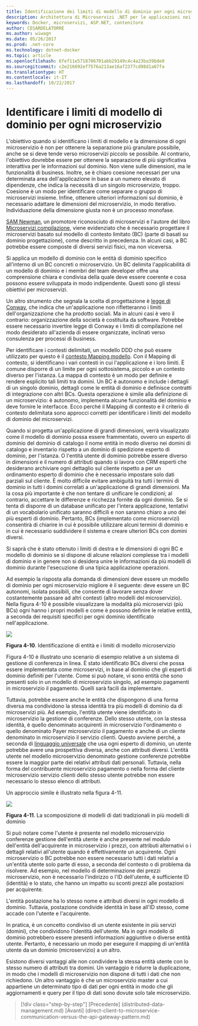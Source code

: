 ```yaml
---
title: Identificazione dei limiti di modello di dominio per ogni microservizio
description: Architettura di Microservizi .NET per le applicazioni nei contenitori .NET | Identificazione dei limiti di modello di dominio per ogni microservizio
keywords: Docker, microservizi, ASP.NET, contenitore
author: CESARDELATORRE
ms.author: wiwagn
ms.date: 05/26/2017
ms.prod: .net-core
ms.technology: dotnet-docker
ms.topic: article
ms.openlocfilehash: 6fef11e5718706701abb29149c4c4a23ba39bde0
ms.sourcegitcommit: c2e216692ef7576a213ae16af2377cd98d1a67fa
ms.translationtype: HT
ms.contentlocale: it-IT
ms.lasthandoff: 10/22/2017
---
```

# <a name="identify-domain-model-boundaries-for-each-microservice"></a>Identificare i limiti di modello di dominio per ogni microservizio

L'obiettivo quando si identificano i limiti di modello e la dimensione di ogni microservizio è non per ottenere la separazione più granulare possibile, anche se si deve tende verso microservizi piccolo se possibile. Al contrario, l'obiettivo dovrebbe essere per ottenere la separazione di più significativa interattiva per le informazioni sul dominio. Non viene sulle dimensioni, ma le funzionalità di business. Inoltre, se è chiaro coesione necessari per una determinata area dell'applicazione in base a un numero elevato di dipendenze, che indica la necessità di un singolo microservizio, troppo. Coesione è un modo per identificare come separare o gruppo di microservizi insieme. Infine, ottenere ulteriori informazioni sul dominio, è necessario adattare le dimensioni del microservizio, in modo iterativo. Individuazione della dimensione giusta non è un processo monofase.

[SAM Newman](http://samnewman.io/), un promotore riconosciuto di microservizi e l'autore del libro [Microservizi compilazione](http://samnewman.io/books/building_microservices/), viene evidenziato che è necessario progettare il microservizi basato sul modello di contesto limitato (BC) (parte di basati su dominio progettazione), come descritto in precedenza. In alcuni casi, a BC potrebbe essere composte di diversi servizi fisici, ma non viceversa.

Si applica un modello di dominio con le entità di dominio specifico all'interno di un BC concreti o microservizio. Un BC delimita l'applicabilità di un modello di dominio e i membri del team developer offre una comprensione chiara e condivisa della quale deve essere coerente e cosa possono essere sviluppata in modo indipendente. Questi sono gli stessi obiettivi per microservizi.

Un altro strumento che segnala la scelta di progettazione è [legge di Conway](https://en.wikipedia.org/wiki/Conway%27s_law), che indica che un'applicazione non rifletteranno i limiti dell'organizzazione che ha prodotto sociali. Ma in alcuni casi è vero il contrario: organizzazione della società è costituita da software. Potrebbe essere necessario invertire legge di Conway e i limiti di compilazione nel modo desiderato all'azienda di essere organizzate, inclinati verso consulenza per processi di business.

Per identificare i contesti delimitati, un modello DDD che può essere utilizzato per questo è il [contesto Mapping modello](https://www.infoq.com/articles/ddd-contextmapping). Con il Mapping di contesto, si identificano i vari contesti in cui l'applicazione e i loro limiti. È comune disporre di un limite per ogni sottosistema, piccolo e un contesto diverso per l'istanza. La mappa di contesto è un modo per definire e rendere esplicito tali limiti tra domini. Un BC è autonomo e include i dettagli di un singolo dominio, dettagli come le entità di dominio e definisce contratti di integrazione con altri BCs. Questa operazione è simile alla definizione di un microservizio: è autonomo, implementa alcune funzionalità del dominio e deve fornire le interfacce. Ecco perché il Mapping di contesto e il criterio di contesto delimitata sono approcci corretti per identificare i limiti del modello di dominio del microservizi.

Quando si progetta un'applicazione di grandi dimensioni, verrà visualizzato come il modello di dominio possa essere frammentato, ovvero un esperto di dominio del dominio di catalogo il nome entità in modo diverso nei domini di catalogo e inventario rispetto a un dominio di spedizione esperto di dominio, per l'istanza. O l'entità utente di dominio potrebbe essere diverso in dimensioni e il numero di attributi quando si lavora con CRM esperti che desiderano archiviare ogni dettaglio sul cliente rispetto a per un ordinamento esperto di dominio che è necessario impostare solo dati parziali sul cliente. È molto difficile evitare ambiguità tra tutti i termini di dominio in tutti i domini correlati a un'applicazione di grandi dimensioni. Ma la cosa più importante è che non tentare di unificare le condizioni; al contrario, accettare le differenze e ricchezza fornite da ogni dominio. Se si tenta di disporre di un database unificato per l'intera applicazione, tentativi di un vocabolario unificato saranno difficili e non saranno chiaro a uno dei più esperti di dominio. Pertanto, BCs (implementato come microservizi) consentirà di chiarire in cui è possibile utilizzare alcuni termini di dominio e in cui è necessario suddividere il sistema e creare ulteriori BCs con domini diversi.

Si saprà che è stato ottenuto i limiti di destra e le dimensioni di ogni BC e modello di dominio se si dispone di alcune relazioni complesse tra i modelli di dominio e in genere non si desidera unire le informazioni da più modelli di dominio durante l'esecuzione di una tipica applicazione operazioni.

Ad esempio la risposta alla domanda di dimensioni deve essere un modello di dominio per ogni microservizio migliore è il seguente: deve essere un BC autonomi, isolata possibili, che consente di lavorare senza dover costantemente passare ad altri contesti (altro modelli del microservizio). Nella figura 4-10 è possibile visualizzare la modalità più microservizi (più BCs) ogni hanno i propri modelli e come è possono definire le relative entità, a seconda dei requisiti specifici per ogni dominio identificato nell'applicazione.

![](./media/image10.png)

**Figura 4-10**. Identificazione di entità e i limiti di modello microservizio

Figura 4-10 è illustrato uno scenario di esempio relative a un sistema di gestione di conferenza in linea. È stato identificato BCs diversi che possa essere implementata come microservizi, in base al dominio che gli esperti di dominio definiti per l'utente. Come si può notare, vi sono entità che sono presenti solo in un modello di microservizio singolo, ad esempio pagamenti in microservizio il pagamento. Quelli sarà facili da implementare.

Tuttavia, potrebbe essere anche le entità che dispongono di una forma diversa ma condividono la stessa identità tra più modelli di dominio da di microservizi più. Ad esempio, l'entità utente viene identificato in microservizio la gestione di conferenze. Dello stesso utente, con la stessa identità, è quello denominato acquirenti in microservizio l'ordinamento o quello denominato Payer microservizio il pagamento e anche di un cliente denominato in microservizio il servizio clienti. Questo avviene perché, a seconda di [linguaggio universale](https://martinfowler.com/bliki/UbiquitousLanguage.html) che usa ogni esperto di dominio, un utente potrebbe avere una prospettiva diversa, anche con attributi diversi. L'entità utente nel modello microservizio denominato gestione conferenze potrebbe essere la maggior parte dei relativi attributi dati personali. Tuttavia, nella forma del contribuente microservizio pagamento o nella forma del cliente microservizio servizio clienti dello stesso utente potrebbe non essere necessario lo stesso elenco di attributi.

Un approccio simile è illustrato nella figura 4-11.

![](./media/image11.png)

**Figura 4-11**. La scomposizione di modelli di dati tradizionali in più modelli di dominio

Si può notare come l'utente è presente nel modello microservizio conferenze gestione dell'entità utente è anche presente nel modulo dell'entità dell'acquirente in microservizio i prezzi, con attributi alternativi o i dettagli relativi all'utente quando è effettivamente un acquirente. Ogni microservizio o BC potrebbe non essere necessario tutti i dati relativi a un'entità utente solo parte di esso, a seconda del contesto o di problema da risolvere. Ad esempio, nel modello di determinazione dei prezzi microservizio, non è necessario l'indirizzo o l'ID dell'utente, è sufficiente ID (identità) e lo stato, che hanno un impatto su sconti prezzi alle postazioni per acquirente.

L'entità postazione ha lo stesso nome e attributi diversi in ogni modello di dominio. Tuttavia, postazione condivide identità in base all'ID stesso, come accade con l'utente e l'acquirente.

In pratica, è un concetto condiviso di un utente esistente in più servizi (domini), che condividono l'identità dell'utente. Ma in ogni modello di dominio potrebbero essere presenti informazioni aggiuntive o diverse entità utente. Pertanto, è necessario un modo per eseguire il mapping di un'entità utente da un dominio (microservizio) a un altro.

Esistono diversi vantaggi alle non condividere la stessa entità utente con lo stesso numero di attributi tra domini. Un vantaggio è ridurre la duplicazione, in modo che i modelli di microservizio non dispone di tutti i dati che non richiedono. Un altro vantaggio è che un microservizio master a cui appartiene un determinato tipo di dati per ogni entità in modo che gli aggiornamenti e query per il tipo di dati sono dovute solo tale microservizio.


>[!div class="step-by-step"]
[Precedente] (distributed-data-management.md) [Avanti] (direct-client-to-microservice-communication-versus-the-api-gateway-pattern.md)
